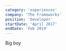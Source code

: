 ```yaml
---
category: 'experiences'
company: 'The Frameworks'
position: 'Developer'
startDate: 'April 2017'
endDate: 'Feb 2019'
---
```


Big boy